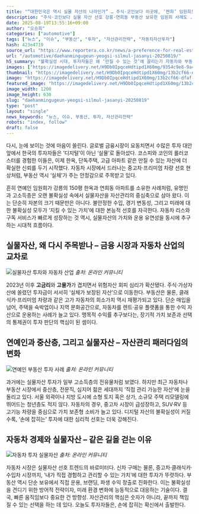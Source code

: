 ```yaml
---
title: "“대한민국은 역시 실물 자산의 나라인가” … 주식·코인보다 이곳에, ‘짠희’ 임원희도 선택한 투자처의 정체"
description: "주식·코인보다 실물 자산 선호 강릉·연희동 부동산 보유한 임원희 사례도 ..."
date: 2025-08-19T13:55:16+09:00
author: "오승희"
categories: ["automotive"]
tags: ["뉴스", "이슈", "부동산", "투자", "자산관리전략", "자동차자산투자"]
hash: 423e4719
source_url: "https://www.reportera.co.kr/news/a-preference-for-real-estate/"
url: "/automotive/daehanmingugeun-yeogsi-silmul-jasanyi-20250819/"
h5_summary: "불확실성 시대, 투자자들은 왜 ‘만질 수 있는 것’에 끌리는가 자동차와 부동산이 보여주는 실물자산 선호의 경제학"
images: ["https://imagedelivery.net/H9Db0IpqceHdtipd1X60mg/9354c9e8-9a48-45a5-51d0-74ec14e64d00/public", "https://imagedelivery.net/H9Db0IpqceHdtipd1X60mg/6da94549-3b29-4ee7-bd0e-72487fd8f900/public", "https://imagedelivery.net/H9Db0IpqceHdtipd1X60mg/da90d70b-bc20-4663-7b02-cd14f6b6b100/public", "https://imagedelivery.net/H9Db0IpqceHdtipd1X60mg/13b2cf66-dfaf-4ac7-919d-f1bdbcc88100/public"]
thumbnail: "https://imagedelivery.net/H9Db0IpqceHdtipd1X60mg/13b2cf66-dfaf-4ac7-919d-f1bdbcc88100/public"
image: "https://imagedelivery.net/H9Db0IpqceHdtipd1X60mg/13b2cf66-dfaf-4ac7-919d-f1bdbcc88100/public"
featured_image: "https://imagedelivery.net/H9Db0IpqceHdtipd1X60mg/13b2cf66-dfaf-4ac7-919d-f1bdbcc88100/public"
image_width: 1200
image_height: 630
slug: "daehanmingugeun-yeogsi-silmul-jasanyi-20250819"
type: "post"
layout: "single"
news_keywords: "뉴스, 이슈, 부동산, 투자, 자산관리전략"
robots: "index, follow"
draft: false
---
```


다시, 눈에 보이는 것에 마음이 쏠린다. 글로벌 금융시장이 요동치면서 수많은 투자 대안 앞에서 한국의 투자자들은 ‘디지털’이 아닌 ‘실물’로 돌아섰다. 코스피와 코인의 롤러코스터를 경험한 이들은, 이제 한옥, 단독주택, 고급 아파트 같은 만질 수 있는 자산에 더 확실한 신뢰를 두기 시작했다. 자동차 시장에서 드러나는 중고차·프리미엄 차량 선호 현상처럼, 부동산 역시 ‘실체’가 주는 안정감으로 주목받고 있다.

흔히 연예인 임원희가 강릉의 150평 한옥과 연희동 아파트를 소유한 사례처럼, 유명인과 고소득층은 오랜 불확실성 속에서 실물자산을 자산관리의 중심축으로 삼아 왔다. 이는 단순히 자본의 크기 때문만은 아니다. 불안정한 수입, 경기 변동성, 그리고 미래에 대한 불확실성 모두가 ‘지킬 수 있는 가치’에 대한 본능적 선호를 자극한다. 자동차 리스와 구독 서비스가 빠르게 성장하는 것 역시, 실물자산의 가치와 운용 유연성을 동시에 추구하는 시대적 흐름이다.

## 실물자산, 왜 다시 주목받나 – 금융 시장과 자동차 산업의 교차로

![실물자산 투자와 자동차 산업](https://imagedelivery.net/H9Db0IpqceHdtipd1X60mg/9354c9e8-9a48-45a5-51d0-74ec14e64d00/public)
*출처: 온라인 커뮤니티*


2023년 이후 **고금리**와 **고물가**가 겹치면서 위험자산 회피 심리가 확산됐다. 주식·가상자산에 쏠렸던 투자금이 서서히 ‘실체가 보장된 자산’으로 이동한다. 부동산은 물론, 클래식카·프리미엄 차량과 같은 고가 자동차의 희소가치 역시 재평가되고 있다. 단순 매입을 넘어, 주택을 숙박업이나 지역 문화공간으로, 자동차를 렌트·공유 플랫폼을 통한 수익 자산으로 운용하는 사례가 늘고 있다. 맹목적 수익률 추구보다는, 장기적 가치 보존과 선택의 통제권이 투자 판단의 핵심이 된 셈이다.

## 연예인과 중산층, 그리고 실물자산 – 자산관리 패러다임의 변화

![연예인 부동산 투자 사례](https://imagedelivery.net/H9Db0IpqceHdtipd1X60mg/6da94549-3b29-4ee7-bd0e-72487fd8f900/public)
*출처: 온라인 커뮤니티*


과거에는 실물자산 투자가 일부 고소득층의 전유물처럼 보였다. 하지만 최근 자동차나 부동산 시장에서 중산층, 전문직, 심지어 젊은 세대까지 ‘직접 관리 가능한 자산’에 눈을 돌리고 있다. 서울 외곽이나 지방 도시에 소형 토지 혹은 상가, 소규모 주택 리모델링에 뛰어드는 청년층도 적지 않다. 자동차의 경우, 중고차 시장이 급성장하고, SUV·RV 등 고기능 차량을 중심으로 가치 보존형 소비가 늘고 있다. 디지털 자산의 불확실성이 커질수록, ‘손에 잡히는’ 투자에 대한 심리적 선호는 더욱 강해진다.

## 자동차 경제와 실물자산 – 같은 길을 걷는 이유

![자동차 투자 실물자산](https://imagedelivery.net/H9Db0IpqceHdtipd1X60mg/da90d70b-bc20-4663-7b02-cd14f6b6b100/public)
*출처: 온라인 커뮤니티*


자동차 시장은 실물자산 선호 트렌드의 바로미터다. 신차 구매는 물론, 중고차·클래식카·수입차 시장까지, ‘내가 직접 경험하고 관리할 수 있는 가치’에 대한 투자가 뚜렷하다. 부동산 역시 단순 보유에서 직접 운용, 브랜딩, 파생 수익 창출로 진화한다. 이는 불확실성을 견디기 위한 방어적 전략이자, 미래 환경 변화에 능동적으로 대응하는 기술이다. 결국, 빠른 움직임보다 중요한 건 방향성. 자산관리의 핵심은 숫자가 아니라, 끝까지 책임질 수 있는 선택을 하는 데 있다. 오늘도 투자자들은, 손에 잡히는 확신에서 출발한다.
